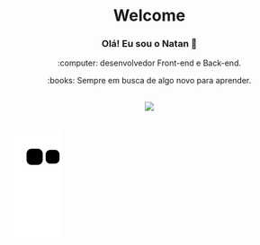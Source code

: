<h1 align="center"> Welcome </h1>

 <h3 align="center">Olá! Eu sou o Natan 👋</h3>

<p align="center">:computer: desenvolvedor Front-end e Back-end.</p>
<p align="center">:books: Sempre em busca de algo novo para aprender.</p>

 ##

<div align="center">
   <a href="https://github.com/Natan-Andrade">
   <img height="150em" src="https://github-readme-stats.vercel.app/api?username=Natan-Andrade&show_icons=true&theme=tokyonight&include_all_commits=true&hide_border=true&layout=compact&hide=issues,contribs&bg_color=00000000"/>
</div>
  <br/>
<div>

  ![ Animação de cobra ](https://github.com/natan-andrade/natan-andrade/blob/output/github-contribution-grid-snake.svg)
 
</div>
